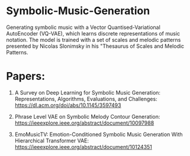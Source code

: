 # Symbolic-Music-Generation
Generating symbolic music with a Vector Quantised-Variational AutoEncoder (VQ-VAE), which learns discrete representations of music notation. The model is trained with a set of scales and melodic patterns presented by Nicolas Slonimsky in his "Thesaurus of Scales and Melodic Patterns.


# Papers:

1. A Survey on Deep Learning for Symbolic Music Generation: Representations, Algorithms, Evaluations, and Challenges: https://dl.acm.org/doi/abs/10.1145/3597493

2. Phrase Level VAE on Symbolic Melody Contour Generation: https://ieeexplore.ieee.org/abstract/document/10097988

4. EmoMusicTV: Emotion-Conditioned Symbolic Music Generation With Hierarchical Transformer VAE: https://ieeexplore.ieee.org/abstract/document/10124351
